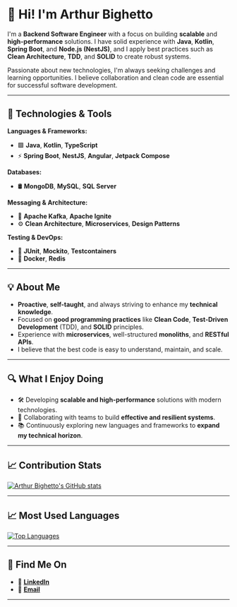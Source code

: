 # 👋 Hi! I'm Arthur Bighetto

I'm a **Backend Software Engineer** with a focus on building **scalable** and **high-performance** solutions. I have solid experience with **Java**, **Kotlin**, **Spring Boot**, and **Node.js (NestJS)**, and I apply best practices such as **Clean Architecture**, **TDD**, and **SOLID** to create robust systems.

Passionate about new technologies, I'm always seeking challenges and learning opportunities. I believe collaboration and clean code are essential for successful software development.

---

## 🚀 Technologies & Tools

**Languages & Frameworks:**  
- 🟩 **Java**, **Kotlin**, **TypeScript**  
- ⚡ **Spring Boot**, **NestJS**, **Angular**, **Jetpack Compose**  

**Databases:**  
- 🛢️ **MongoDB**, **MySQL**, **SQL Server**

**Messaging & Architecture:**  
- 🔑 **Apache Kafka**, **Apache Ignite**  
- ⚙️ **Clean Architecture**, **Microservices**, **Design Patterns**

**Testing & DevOps:**  
- 🧪 **JUnit**, **Mockito**, **Testcontainers**  
- 🐳 **Docker**, **Redis**

---

## 💡 About Me

- **Proactive**, **self-taught**, and always striving to enhance my **technical knowledge**.
- Focused on **good programming practices** like **Clean Code**, **Test-Driven Development** (TDD), and **SOLID** principles.
- Experience with **microservices**, well-structured **monoliths**, and **RESTful APIs**.
- I believe that the best code is easy to understand, maintain, and scale.

---

## 🔍 What I Enjoy Doing

- 🛠️ Developing **scalable and high-performance** solutions with modern technologies.
- 💬 Collaborating with teams to build **effective and resilient systems**.
- 📚 Continuously exploring new languages and frameworks to **expand my technical horizon**.

---

## 📈 Contribution Stats

[![Arthur Bighetto's GitHub stats](https://github-readme-stats.vercel.app/api?username=Bighetto&show_icons=true&hide_title=true&hide=prs&count_private=true&include_all_commits=true&theme=radical)](https://github.com/Bighetto)

---

## 📈 Most Used Languages

[![Top Languages](https://github-readme-stats.vercel.app/api/top-langs/?username=Bighetto&layout=compact&langs_count=10&theme=radical)](https://github.com/Bighetto)

---

## 🔗 Find Me On

- 🔗 **[LinkedIn](https://www.linkedin.com/in/arthurbighetto/)**
- 📧 **[Email](mailto:arthurbighetto@gmail.com)**

---

